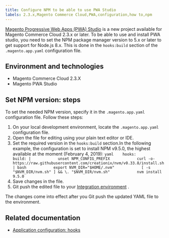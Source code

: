 ```yaml
---
title: Configure NPM to be able to use PWA Studio
labels: 2.3.x,Magento Commerce Cloud,PWA,configuration,how to,npm
---
```


 [Magento Progressive Web Apps (PWA) Studio](https://magento.github.io/pwa-studio/) is a new project available for Magento Commerce Cloud 2.3.x or later. To be able to use and install PWA studio, you need to set the NPM package manager version to 5.x or later to get support for Node.js 8.x. This is done in the `hooks:build` section of the `.magento.app.yaml` configuration file.

## Environment and technologies

* Magento Commerce Cloud 2.3.X
* Magento PWA Studio

## Set NPM version: steps

To set the needed NPM version, specify it in the `.magento.app.yaml` configuration file. Follow these steps:

1. On your local development environment, locate the `.magento.app.yaml` configuration file.
1. Open the file for editing using your plain text editor or IDE.
1. Set the required version in the `hooks:build` section.In the following example, the configuration is set to install NPM v9.5.0, the highest available at the moment (February 4, 2019):    ```yaml    hooks:        build: |            unset NPM_CONFIG_PREFIX            curl -o- https://raw.githubusercontent.com/creationix/nvm/v0.33.8/install.sh | bash            export NVM_DIR="$HOME/.nvm"            [ -s "$NVM_DIR/nvm.sh" ] && \. "$NVM_DIR/nvm.sh"            nvm install 9.5.0    ```    
1. Save changes in the file.
1. Git push the edited file to your [Integration environment](https://support.magento.com/hc/en-us/articles/360043032152-Integration-Environment-enhancement-request-Pro-and-Starter) .

The changes come into effect after you Git push the updated YAML file to the environment.

## Related documentation

* [Application configuration: hooks](https://devdocs.magento.com/guides/v2.2/cloud/project/project-conf-files_magento-app.html#hooks)

